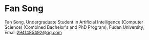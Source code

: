 # Fan Song
Fan Song, Undergraduate Student in Artificial Intelligence (Computer Science) (Combined Bachelor's and PhD Program), Fudan University, Email:2941485492@qq.com
